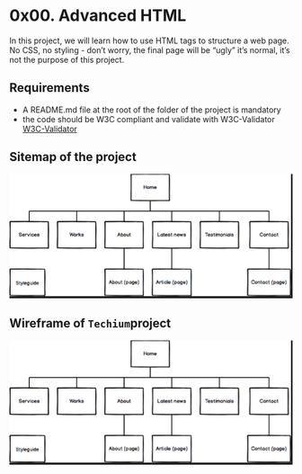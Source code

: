 # 0x00. Advanced HTML
In this project, we will learn how to use HTML tags to structure a web page. No CSS, no styling - don’t worry, the final page will be “ugly” it’s normal, it’s not the purpose of this project.

## Requirements
- A README.md file at the root of the folder of the project is mandatory
- the code should be W3C compliant and validate with W3C-Validator[ W3C-Validator](https://github.com/holbertonschool/W3C-Validator)

## Sitemap of the project
![image](0x00-html_advanced\images\html1.PNG)

## Wireframe of `Techium`project
![image](0x00-html_advanced\images\html1.PNG)